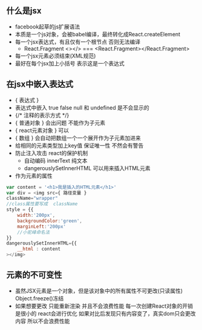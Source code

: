 ## 什么是jsx
- facebook起草的js扩展语法
- 本质是一个js对象，会被babel编译，最终转化成React.createElement
- 每一个jsx表达式，有且仅有一个根节点 否则无法编译
  - React.Fragment <></> ===  <React.Fragment></React.Fragment>
- 每一个jsx元素必须结束(XML规范)
- 最好在每个jsx加上小括号 表示这是一个表达式

## 在jsx中嵌入表达式
- { 表达式 }
- 表达式中嵌入 true  false  null 和  undefined 是不会显示的
- {/* 注释的表示方式 */}
- { 普通对象 }  会出问题 不能作为子元素
- { react元素对象 }  可以
- { 数组 } 会自动把数组一个一个展开作为子元素加进来
- 给相同的元素类型加上key值  保证唯一性 不然会有警告
- 防止注入攻击 react的保护机制
  - 自动编码       innerText  纯文本
  - dangerouslySetInnerHTML 可以用来插入HTML元素
- 作为元素的属性
```js
var content = '<h1>我是插入的HTML元素</h1>'
var div = <img src={ 路径变量 } 
className="wrapper"
//class属性要写成  className
style = {{
    width:'200px',
    backgroundColor:'green',
    marginLeft:'200px'
    //小驼峰命名法
}}
dangerouslySetInnerHTML={{
    __html : content
></img>
```
## 元素的不可变性
- 虽然JSX元素是一个对象，但是该对象中的所有属性不可更改(只读属性) Object.freeze()冻结
- 如果想要更改 只能重新渲染 并且不会浪费性能 每一次创建React对象的开销是很小的 react会进行优化 如果对比后发现只有内容变了，真实dom只会更改内容 所以不会浪费性能